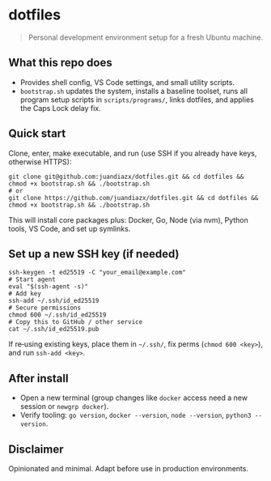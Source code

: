 # dotfiles

> Personal development environment setup for a fresh Ubuntu machine.

## What this repo does

- Provides shell config, VS Code settings, and small utility scripts.
- `bootstrap.sh` updates the system, installs a baseline toolset, runs all program setup scripts in `scripts/programs/`, links dotfiles, and applies the Caps Lock delay fix.

## Quick start

Clone, enter, make executable, and run (use SSH if you already have keys, otherwise HTTPS):

```
git clone git@github.com:juandiazx/dotfiles.git && cd dotfiles && chmod +x bootstrap.sh && ./bootstrap.sh
# or
git clone https://github.com/juandiazx/dotfiles.git && cd dotfiles && chmod +x bootstrap.sh && ./bootstrap.sh
```

This will install core packages plus: Docker, Go, Node (via nvm), Python tools, VS Code, and set up symlinks.

## Set up a new SSH key (if needed)

```
ssh-keygen -t ed25519 -C "your_email@example.com"
# Start agent
eval "$(ssh-agent -s)"
# Add key
ssh-add ~/.ssh/id_ed25519
# Secure permissions
chmod 600 ~/.ssh/id_ed25519
# Copy this to GitHub / other service
cat ~/.ssh/id_ed25519.pub
```

If re‑using existing keys, place them in `~/.ssh/`, fix perms (`chmod 600 <key>`), and run `ssh-add <key>`.

## After install

- Open a new terminal (group changes like `docker` access need a new session or `newgrp docker`).
- Verify tooling: `go version`, `docker --version`, `node --version`, `python3 --version`.

## Disclaimer

Opinionated and minimal. Adapt before use in production environments.
